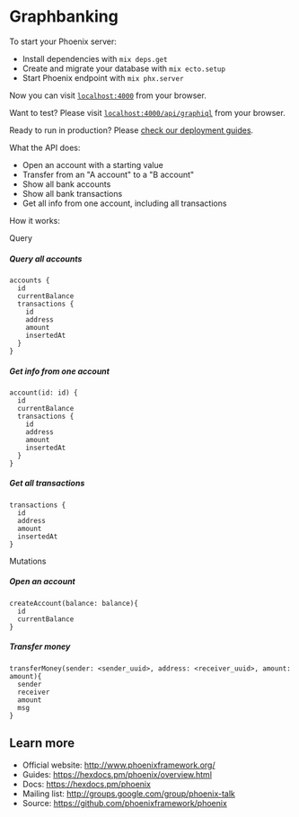 # Graphbanking

To start your Phoenix server:

  * Install dependencies with `mix deps.get`
  * Create and migrate your database with `mix ecto.setup`
  * Start Phoenix endpoint with `mix phx.server`

Now you can visit [`localhost:4000`](http://localhost:4000) from your browser.

Want to test? Please visit [`localhost:4000/api/graphiql`](http://localhost:4000/api/graphiql) from your browser.

Ready to run in production? Please [check our deployment guides](https://hexdocs.pm/phoenix/deployment.html).

What the API does:
   
   * Open an account with a starting value
   * Transfer from an "A account" to a "B account"
   * Show all bank accounts
   * Show all bank transactions
   * Get all info from one account, including all transactions           

How it works: 

Query

##### Query all accounts

```
accounts {
  id
  currentBalance
  transactions {
    id
    address
    amount
    insertedAt
  }
}
```

##### Get info from one account

```
account(id: id) {
  id
  currentBalance
  transactions {
    id
    address
    amount
    insertedAt
  }
}
```

##### Get all transactions

```
transactions {
  id
  address
  amount
  insertedAt
}
```

Mutations

##### Open an account

```
createAccount(balance: balance){
  id
  currentBalance
}
```

##### Transfer money

```
transferMoney(sender: <sender_uuid>, address: <receiver_uuid>, amount: amount){
  sender
  receiver
  amount
  msg
}
```


## Learn more

  * Official website: http://www.phoenixframework.org/
  * Guides: https://hexdocs.pm/phoenix/overview.html
  * Docs: https://hexdocs.pm/phoenix
  * Mailing list: http://groups.google.com/group/phoenix-talk
  * Source: https://github.com/phoenixframework/phoenix

